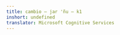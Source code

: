 ```yaml
---
title: cambio — jar 'ñu — k1
inshort: undefined
translator: Microsoft Cognitive Services
---
```




